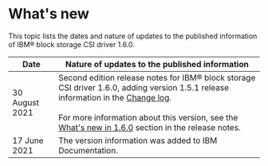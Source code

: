 # What's new

This topic lists the dates and nature of updates to the published information of IBM® block storage CSI driver 1.6.0.

|Date|Nature of updates to the published information|
|----|----------------------------------------------|
|30 August 2021|Second edition release notes for IBM® block storage CSI driver 1.6.0, adding version 1.5.1 release information in the [Change log](../content\release_notes\csi_rn_changelog.md).<br/><br/>For more information about this version, see the [What's new in 1.6.0](../content/release_notes/csi_rn_whatsnew.md) section in the release notes.|
|17 June 2021|The version information was added to IBM Documentation.|

